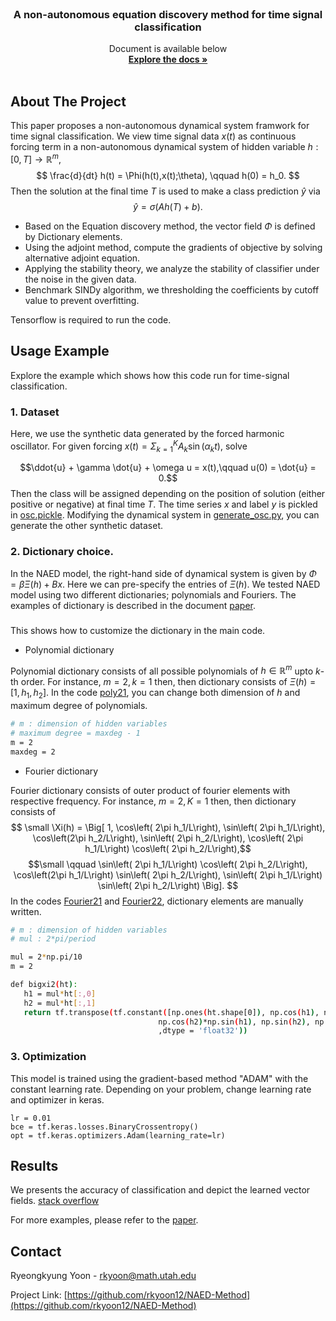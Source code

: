 

<!-- PROJECT LOGO -->
<br />
<p align="center">
 
  

  <h3 align="center">A non-autonomous equation discovery method for time signal classification</h3>

  <p align="center">
    Document is available below
    <br />
    <a href="https://arxiv.org/pdf/2011.11096.pdf"><strong>Explore the docs »</strong></a>
    <br />
    <br />
    
  </p>
</p>




<!-- ABOUT THE PROJECT -->
## About The Project

This paper proposes a non-autonomous dynamical system framwork for time signal classification. We view time signal data $x(t)$ as continuous forcing term in a non-autonomous dynamical system of hidden variable $h:[0,T] \rightarrow \mathbb{R}^m$,
$$
\frac{d}{dt} h(t) = \Phi(h(t),x(t);\theta), \qquad h(0) = h_0.
$$
Then the solution at the final time $T$ is used to make a class prediction $\hat{y}$ via 
$$
\hat{y} = \sigma(Ah(T) + b).
$$


* Based on the Equation discovery method, the vector field $\Phi$ is defined by Dictionary elements. 
* Using the adjoint method, compute the gradients of objective by solving alternative adjoint equation. 
* Applying the stability theory, we analyze the stability of classifier under the noise in the given data. 
* Benchmark SINDy algorithm, we thresholding the coefficients by cutoff value to prevent overfitting.

Tensorflow is required to run the code. 

<!-- Usage Example -->
## Usage Example
Explore the example which shows how this code run for time-signal classification. 

### 1. Dataset

Here, we use the synthetic data generated by the forced harmonic oscillator. For given forcing $x(t)= \Sigma_{k=1}^K A_k\sin(\alpha_k t)$, solve

$$\ddot{u} + \gamma \dot{u} + \omega u = x(t),\qquad u(0) = \dot{u} = 0.$$
Then the class will be assigned depending on the position of solution (either positive or negative) at final time $T$. The time series $x$ and label $y$ is pickled in  [osc.pickle](https://github.com/rkyoon12/NAED/blob/master/GenerateData/osc.pickle). Modifying the dynamical system in [generate_osc.py](https://github.com/rkyoon12/NAED/blob/master/GenerateData/generate_osc.py), you can generate the other synthetic dataset. 

### 2. Dictionary choice. 

In the NAED model, the right-hand side of dynamical system is given by $\Phi = \beta \Xi(h) + Bx$. Here we can pre-specify the entries of $\Xi(h)$. We  tested NAED model using two different dictionaries;  polynomials and Fouriers. The examples of dictionary is described in the document [paper](https://arxiv.org/pdf/2011.11096.pdf).


### 

This shows how to customize the dictionary in the main code. 
* Polynomial dictionary

 Polynomial dictionary consists of all possible polynomials of $h\in \mathbb{R}^m$ upto $k$-th order. For instance, $m = 2, k= 1$ then, then dictionary consists of  $\Xi(h) = [1,h_1,h_2]$. In the code [poly21](https://github.com/rkyoon12/NAED/blob/master/Main/poly21.py), you can change both dimension of $h$ and maximum degree of polynomials.

  ```sh
  # m : dimension of hidden variables
  # maximum degree = maxdeg - 1
  m = 2
  maxdeg = 2

  ```
* Fourier dictionary

 Fourier dictionary consists of outer product of fourier elements with respective frequency.  For instance, $m = 2, K= 1$ then, then dictionary consists of 
$$ \small
\Xi(h) =  \Big[  1, 
\cos\left( 2\pi h_1/L\right),  \sin\left( 2\pi  h_1/L\right), 
\cos\left(2\pi h_2/L\right), 
\sin\left( 2\pi  h_2/L\right), 
\cos\left( 2\pi h_1/L\right)
\cos\left( 2\pi h_2/L\right),$$
$$\small
\qquad \sin\left( 2\pi h_1/L\right) 
 \cos\left( 2\pi h_2/L\right), 
\cos\left(2\pi h_1/L\right) 
\sin\left( 2\pi  h_2/L\right), 
\sin\left( 2\pi h_1/L\right)
\sin\left( 2\pi  h_2/L\right) \Big]. 
$$
In the codes [Fourier21](https://github.com/rkyoon12/NAED/blob/master/Main/Fourier21.py) and [Fourier22](https://github.com/rkyoon12/NAED/blob/master/Main/Fourier22.py), dictionary elements are manually written. 
 ```sh
# m : dimension of hidden variables
# mul : 2*pi/period 

mul = 2*np.pi/10 
m = 2

def bigxi2(ht):
    h1 = mul*ht[:,0]
    h2 = mul*ht[:,1]
    return tf.transpose(tf.constant([np.ones(ht.shape[0]), np.cos(h1), np.sin(h1), np.cos(h2), np.cos(h2)*np.cos(h1),
                                  np.cos(h2)*np.sin(h1), np.sin(h2), np.sin(h2)*np.cos(h1), np.sin(h2)*np.sin(h1)]
                                  ,dtype = 'float32'))
  ```

### 3. Optimization

This model is trained using the gradient-based method "ADAM" with the constant learning rate. Depending on your problem, change learning rate and optimizer in keras. 

 ```
lr = 0.01
bce = tf.keras.losses.BinaryCrossentropy()
opt = tf.keras.optimizers.Adam(learning_rate=lr)

  ```


<!-- Results -->
## Results  

We presents the accuracy of classification and depict the learned vector fields. 
[stack overflow](https://github.com/rkyoon12/NAED/blob/master/images/OSC_final.eps)


For more examples, please refer to the [paper](https://arxiv.org/pdf/2011.11096.pdf).





<!-- CONTACT -->
## Contact
Ryeongkyung Yoon - rkyoon@math.utah.edu

Project Link: [https://github.com/rkyoon12/NAED-Method](https://github.com/rkyoon12/NAED-Method)


<!--stackedit_data:
eyJoaXN0b3J5IjpbMTQ0NjYyMTg0OSwtMjA2MTQzMjc4LC0xMz
EyOTE1NDMwLC0xMzEyOTE1NDMwLC05ODE5MDExMzddfQ==
-->